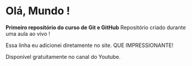 # Olá, Mundo !
**Primeiro repositório do curso de Git e GitHub**
Repositório criado durante uma aula ao vivo !

Essa linha eu adicionei diretamente no site. QUE IMPRESSIONANTE!

Disponível gratuitamente no canal do Youtube.
